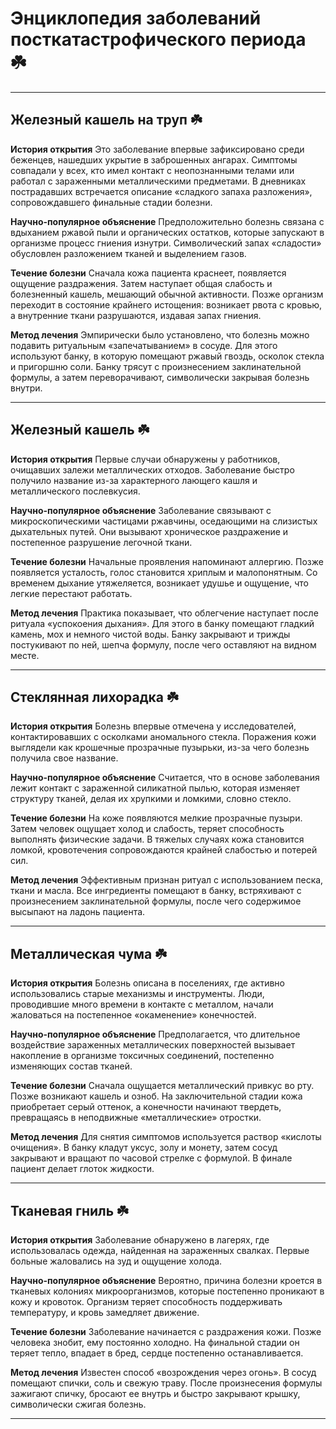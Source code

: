 # Энциклопедия заболеваний посткатастрофического периода ☘️

---

## Железный кашель на труп ☘️

**История открытия**
Это заболевание впервые зафиксировано среди беженцев, нашедших укрытие в заброшенных ангарах. Симптомы совпадали у всех, кто имел контакт с неопознанными телами или работал с зараженными металлическими предметами. В дневниках пострадавших встречается описание «сладкого запаха разложения», сопровождавшего финальные стадии болезни.

**Научно-популярное объяснение**
Предположительно болезнь связана с вдыханием ржавой пыли и органических остатков, которые запускают в организме процесс гниения изнутри. Символический запах «сладости» обусловлен разложением тканей и выделением газов.

**Течение болезни**
Сначала кожа пациента краснеет, появляется ощущение раздражения. Затем наступает общая слабость и болезненный кашель, мешающий обычной активности. Позже организм переходит в состояние крайнего истощения: возникает рвота с кровью, а внутренние ткани разрушаются, издавая запах гниения.

**Метод лечения**
Эмпирически было установлено, что болезнь можно подавить ритуальным «запечатыванием» в сосуде. Для этого используют банку, в которую помещают ржавый гвоздь, осколок стекла и пригоршню соли. Банку трясут с произнесением заклинательной формулы, а затем переворачивают, символически закрывая болезнь внутри.

---

## Железный кашель ☘️

**История открытия**
Первые случаи обнаружены у работников, очищавших залежи металлических отходов. Заболевание быстро получило название из-за характерного лающего кашля и металлического послевкусия.

**Научно-популярное объяснение**
Заболевание связывают с микроскопическими частицами ржавчины, оседающими на слизистых дыхательных путей. Они вызывают хроническое раздражение и постепенное разрушение легочной ткани.

**Течение болезни**
Начальные проявления напоминают аллергию. Позже появляется усталость, голос становится хриплым и малопонятным. Со временем дыхание утяжеляется, возникает удушье и ощущение, что легкие перестают работать.

**Метод лечения**
Практика показывает, что облегчение наступает после ритуала «успокоения дыхания». Для этого в банку помещают гладкий камень, мох и немного чистой воды. Банку закрывают и трижды постукивают по ней, шепча формулу, после чего оставляют на видном месте.

---

## Стеклянная лихорадка ☘️

**История открытия**
Болезнь впервые отмечена у исследователей, контактировавших с осколками аномального стекла. Поражения кожи выглядели как крошечные прозрачные пузырьки, из-за чего болезнь получила свое название.

**Научно-популярное объяснение**
Считается, что в основе заболевания лежит контакт с зараженной силикатной пылью, которая изменяет структуру тканей, делая их хрупкими и ломкими, словно стекло.

**Течение болезни**
На коже появляются мелкие прозрачные пузыри. Затем человек ощущает холод и слабость, теряет способность выполнять физические задачи. В тяжелых случаях кожа становится ломкой, кровотечения сопровождаются крайней слабостью и потерей сил.

**Метод лечения**
Эффективным признан ритуал с использованием песка, ткани и масла. Все ингредиенты помещают в банку, встряхивают с произнесением заклинательной формулы, после чего содержимое высыпают на ладонь пациента.

---

## Металлическая чума ☘️

**История открытия**
Болезнь описана в поселениях, где активно использовались старые механизмы и инструменты. Люди, проводившие много времени в контакте с металлом, начали жаловаться на постепенное «окаменение» конечностей.

**Научно-популярное объяснение**
Предполагается, что длительное воздействие зараженных металлических поверхностей вызывает накопление в организме токсичных соединений, постепенно изменяющих состав тканей.

**Течение болезни**
Сначала ощущается металлический привкус во рту. Позже возникают кашель и озноб. На заключительной стадии кожа приобретает серый оттенок, а конечности начинают твердеть, превращаясь в неподвижные «металлические» отростки.

**Метод лечения**
Для снятия симптомов используется раствор «кислоты очищения». В банку кладут уксус, золу и монету, затем сосуд закрывают и вращают по часовой стрелке с формулой. В финале пациент делает глоток жидкости.

---

## Тканевая гниль ☘️

**История открытия**
Заболевание обнаружено в лагерях, где использовалась одежда, найденная на зараженных свалках. Первые больные жаловались на зуд и ощущение холода.

**Научно-популярное объяснение**
Вероятно, причина болезни кроется в тканевых колониях микроорганизмов, которые постепенно проникают в кожу и кровоток. Организм теряет способность поддерживать температуру, и кровь замедляет движение.

**Течение болезни**
Заболевание начинается с раздражения кожи. Позже человека знобит, ему постоянно холодно. На финальной стадии он теряет тепло, впадает в бред, сердце постепенно останавливается.

**Метод лечения**
Известен способ «возрождения через огонь». В сосуд помещают спички, соль и свежую траву. После произнесения формулы зажигают спичку, бросают ее внутрь и быстро закрывают крышку, символически сжигая болезнь.

---